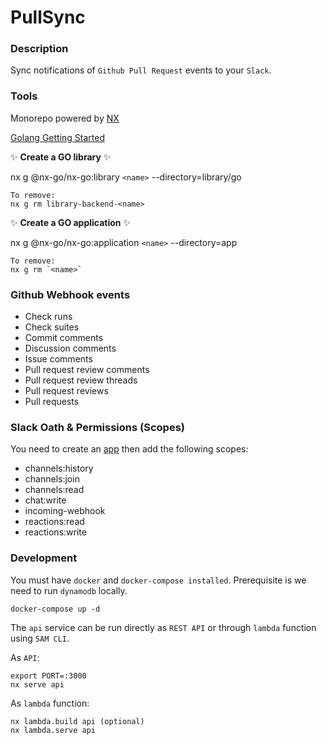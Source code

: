 # PullSync

### Description
Sync notifications of `Github Pull Request` events to your `Slack`.

### Tools
Monorepo powered by [NX](https://nx.dev/)

[Golang Getting Started](https://github.com/nx-go/nx-go)

✨ **Create a GO library** ✨

nx g @nx-go/nx-go:library `<name>` --directory=library/go

```
To remove:
nx g rm library-backend-<name>
```

✨ **Create a GO application** ✨

nx g @nx-go/nx-go:application `<name>` --directory=app

```
To remove:
nx g rm `<name>`
```


### Github Webhook events

* Check runs
* Check suites
* Commit comments
* Discussion comments
* Issue comments
* Pull request review comments
* Pull request review threads
* Pull request reviews
* Pull requests

### Slack Oath & Permissions (Scopes)

You need to create an [app](https://api.slack.com/apps) then add the following scopes:

* channels:history
* channels:join
* channels:read
* chat:write
* incoming-webhook
* reactions:read
* reactions:write


### Development

You must have `docker` and `docker-compose installed`.
Prerequisite is we need to run `dynamodb` locally.

```
docker-compose up -d
```

The `api` service can be run directly as `REST API` or through `lambda` function using `SAM CLI`.

As `API`:

```
export PORT=:3000
nx serve api
```

As `lambda` function:

```
nx lambda.build api (optional)
nx lambda.serve api
```